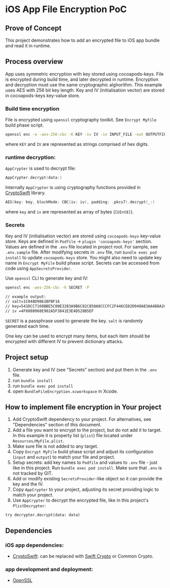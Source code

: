 #  iOS App File Encryption PoC

## Prove of Concept

This project demonstrates how to add an encrypted file to iOS app bundle and read it in runtime. 

## Process overview

App uses symmetric encryption with key stored using cocoapods-keys. File is encrypted during build time, and later decrypted in runtime. Encryption and decryption must use the same cryptographic alghorithm. This example uses AES with 256 bit key length. Key and IV (initialisation vector) are stored in cocoapods-keys key-value store. 

### Build time encryption

File is encrypted using `openssl` cryptography toolkit. See `Encrypt MyFile` build phase script.

```sh
openssl enc -e -aes-256-cbc -K KEY -iv IV -in INPUT_FILE -out OUTPUTFILE.enc
```

where `KEY` and `IV` are represented as strings comprised of hex digits.

### runtime decryption:

`AppCrypter` is used to decrypt file:

```swift
AppCrypter.decrypt(data:)
```

Internally `AppCrypter` is using cryptography functions provided in [CryptoSwift](https://github.com/krzyzanowskim/CryptoSwift) library. 

```swift
AES(key: key, blockMode: CBC(iv: iv), padding: .pkcs7).decrypt(_:)
```

where `key` and `iv` are represented as array of bytes (`[UInt8]`). 

### Secrets

Key and IV (initialisation vector) are stored using `cocoapods-keys` key-value store. Keys are defined in `Podfile` -> `plugin 'cocoapods-keys'` section. Values are defined in the `.env` file located in project root. For sample, see `.env.sample` file. After modifying secrets in `.env` file, run `bundle exec pod install` to update `cocoapods-keys` store. You might also need to update key name in `Encrypt MyFile` build phase script. Secrets can be accessed from code using `AppSecretsProvider`.

Use `openssl` CLI to generate key and IV:

```sh
openssl enc -aes-256-cbc -k SECRET -P

// example output:
// salt=1C048D9861BFBF16
// key=541DCC7160BBE5C00E3283A9B6C82C850A8CCCFC2F446CE02D940A83AA4B8A2C
// iv =4F6088968E902A5F3841E3E4D528B5EF
```

`SECRET` is a passphrase used to generate the key.
`salt` is randomly generated each time.

One key can be used to encrypt many items, but each item should be encrypted with different IV to prevent dictionary attacks. 

## Project setup

1. Generate key and IV (see "Secrets" section) and put them in the `.env` file.
2. run `bundle install`
3. run `bundle exec pod install`
4. open `BundleFileEncryption.xcworkspace` in Xcode.

## How to implement file encryption in Your project

1. Add CryptoSwift dependency to your project. For alternatives, see "Dependencies" section of this document.
2. Add a file you want to encrypt to the project, but do not add it to target. In this example it is property list (`plist`) file located under `Resources/MyFile.plist`.
3. Make sure file is not added to any target.
4. Copy `Encrypt MyFile` build phase script and adjust its configuration (`input` and `output`) to match your file and project.
5. Setup secrets: add key names to `Podfile` and values to `.env` file - just like in this project. Run `bundle exec pod install`. Make sure that `.env` is not tracked by GIT.
6. Add or modify existing `SecretsProvider`-like object so it can provide the key and the IV. 
7. Copy `AppCrypter` to your project, adjusting its secret providing logic to match your project.
8. Use `AppCrypter` to decrypt the encrypted file, like in this project's `PlistDecrypter`:

`try decrypter.decrypt(data: data)`

## Dependencies

### iOS app dependencies:
- [CryptoSwift](https://github.com/krzyzanowskim/CryptoSwift): can be replaced with [Swift Crypto](https://github.com/apple/swift-crypto) or Common Crypto.

### app development and deployment:
- [OpenSSL](https://www.openssl.org)
